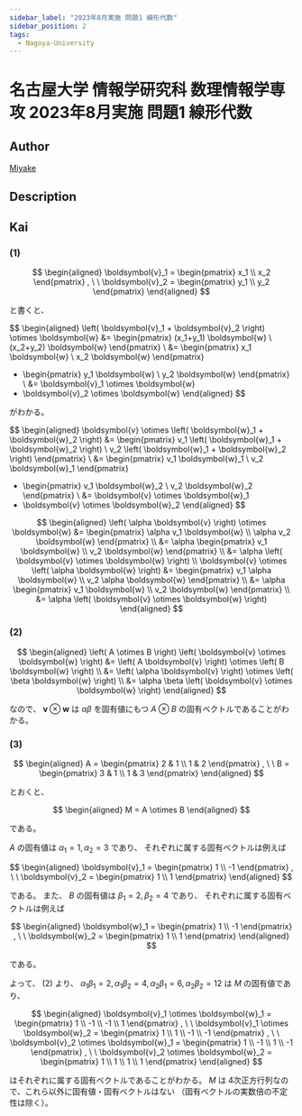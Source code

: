 ```yaml
---
sidebar_label: "2023年8月実施 問題1 線形代数"
sidebar_position: 2
tags:
  - Nagoya-University
---
```

# 名古屋大学 情報学研究科 数理情報学専攻 2023年8月実施 問題1 線形代数

## **Author**
[Miyake](https://miyake.github.io/exams/index.html)

## **Description**

## **Kai**
### (1)

$$
\begin{aligned}
\boldsymbol{v}_1 = \begin{pmatrix} x_1 \\ x_2 \end{pmatrix}
, \ \ 
\boldsymbol{v}_2 = \begin{pmatrix} y_1 \\ y_2 \end{pmatrix}
\end{aligned}
$$

と書くと、

$$
\begin{aligned}
\left( \boldsymbol{v}_1 + \boldsymbol{v}_2 \right) \otimes \boldsymbol{w}
&= \begin{pmatrix}
(x_1+y_1) \boldsymbol{w} \\ (x_2+y_2) \boldsymbol{w}
\end{pmatrix}
\\
&= \begin{pmatrix} x_1 \boldsymbol{w} \\ x_2 \boldsymbol{w} \end{pmatrix}
+  \begin{pmatrix} y_1 \boldsymbol{w} \\ y_2 \boldsymbol{w} \end{pmatrix}
\\
&= \boldsymbol{v}_1 \otimes \boldsymbol{w}
+  \boldsymbol{v}_2 \otimes \boldsymbol{w}
\end{aligned}
$$

がわかる。


$$
\begin{aligned}
\boldsymbol{v} \otimes \left( \boldsymbol{w}_1 + \boldsymbol{w}_2 \right)
&= \begin{pmatrix}
v_1 \left( \boldsymbol{w}_1 + \boldsymbol{w}_2 \right) \\
v_2 \left( \boldsymbol{w}_1 + \boldsymbol{w}_2 \right)
\end{pmatrix}
\\
&= \begin{pmatrix} v_1 \boldsymbol{w}_1 \\ v_2 \boldsymbol{w}_1 \end{pmatrix}
+  \begin{pmatrix} v_1 \boldsymbol{w}_2 \\ v_2 \boldsymbol{w}_2 \end{pmatrix}
\\
&= \boldsymbol{v} \otimes \boldsymbol{w}_1
+  \boldsymbol{v} \otimes \boldsymbol{w}_2
\end{aligned}
$$

$$
\begin{aligned}
\left( \alpha \boldsymbol{v} \right) \otimes \boldsymbol{w}
&= \begin{pmatrix}
\alpha v_1 \boldsymbol{w} \\ \alpha v_2 \boldsymbol{w}
\end{pmatrix}
\\
&= \alpha
\begin{pmatrix} v_1 \boldsymbol{w} \\ v_2 \boldsymbol{w} \end{pmatrix}
\\
&= \alpha \left( \boldsymbol{v} \otimes \boldsymbol{w} \right)
\\
\boldsymbol{v} \otimes \left( \alpha \boldsymbol{w} \right)
&= \begin{pmatrix}
v_1 \alpha \boldsymbol{w} \\ v_2 \alpha \boldsymbol{w}
\end{pmatrix}
\\
&= \alpha
\begin{pmatrix} v_1 \boldsymbol{w} \\ v_2 \boldsymbol{w} \end{pmatrix}
\\
&= \alpha \left( \boldsymbol{v} \otimes \boldsymbol{w} \right)
\end{aligned}
$$

### (2)

$$
\begin{aligned}
\left( A \otimes B \right)
\left( \boldsymbol{v} \otimes \boldsymbol{w} \right)
&= \left( A \boldsymbol{v} \right) \otimes \left( B \boldsymbol{w} \right) 
\\
&= \left( \alpha \boldsymbol{v} \right) \otimes \left( \beta \boldsymbol{w} \right) 
\\
&= \alpha \beta \left( \boldsymbol{v} \otimes \boldsymbol{w} \right) 
\end{aligned}
$$

なので、 $\boldsymbol{v} \otimes \boldsymbol{w}$ は
$\alpha \beta$ を固有値にもつ
$A \otimes B$ の固有ベクトルであることがわかる。

### (3)

$$
\begin{aligned}
A = \begin{pmatrix} 2 & 1 \\ 1 & 2 \end{pmatrix}
, \ \ 
B = \begin{pmatrix} 3 & 1 \\ 1 & 3 \end{pmatrix}
\end{aligned}
$$

とおくと、

$$
\begin{aligned}
M = A \otimes B
\end{aligned}
$$

である。

$A$ の固有値は $\alpha_1 = 1, \alpha_2 = 3$ であり、
それぞれに属する固有ベクトルは例えば

$$
\begin{aligned}
\boldsymbol{v}_1 = \begin{pmatrix} 1 \\ -1 \end{pmatrix}
, \ \ 
\boldsymbol{v}_2 = \begin{pmatrix} 1 \\ 1 \end{pmatrix}
\end{aligned}
$$

である。
また、
$B$ の固有値は $\beta_1 = 2, \beta_2 = 4$ であり、
それぞれに属する固有ベクトルは例えば

$$
\begin{aligned}
\boldsymbol{w}_1 = \begin{pmatrix} 1 \\ -1 \end{pmatrix}
, \ \ 
\boldsymbol{w}_2 = \begin{pmatrix} 1 \\ 1 \end{pmatrix}
\end{aligned}
$$

である。

よって、 (2) より、
$\alpha_1 \beta_1 = 2, \alpha_1 \beta_2 = 4, \alpha_2 \beta_1 = 6, \alpha_2 \beta_2 = 12$
は $M$ の固有値であり、

$$
\begin{aligned}
\boldsymbol{v}_1 \otimes \boldsymbol{w}_1
= \begin{pmatrix} 1 \\ -1 \\ -1 \\ 1 \end{pmatrix}
, \ \ 
\boldsymbol{v}_1 \otimes \boldsymbol{w}_2
= \begin{pmatrix} 1 \\ 1 \\ -1 \\ -1 \end{pmatrix}
, \ \ 
\boldsymbol{v}_2 \otimes \boldsymbol{w}_1
= \begin{pmatrix} 1 \\ -1 \\ 1 \\ -1 \end{pmatrix}
, \ \ 
\boldsymbol{v}_2 \otimes \boldsymbol{w}_2
= \begin{pmatrix} 1 \\ 1 \\ 1 \\ 1 \end{pmatrix}
\end{aligned}
$$

はそれぞれに属する固有ベクトルであることがわかる。
$M$ は 4次正方行列なので、これら以外に固有値・固有ベクトルはない
（固有ベクトルの実数倍の不定性は除く）。
